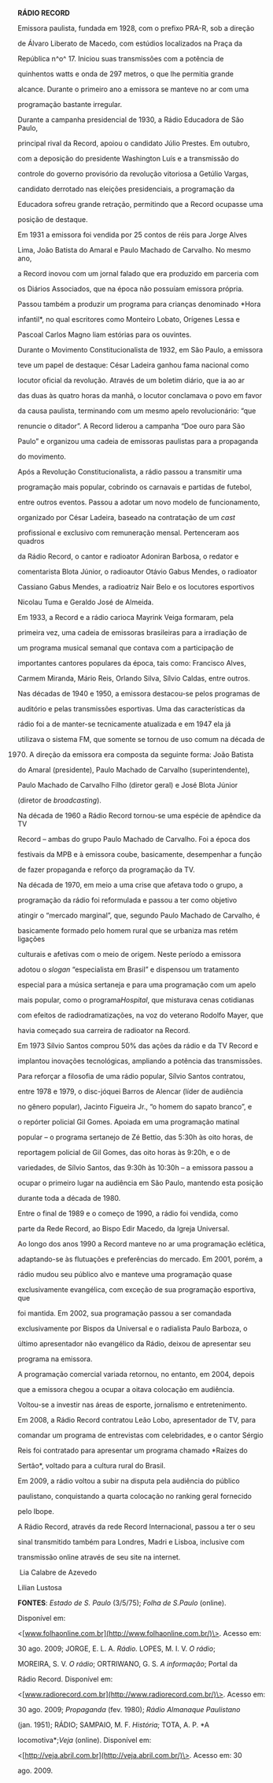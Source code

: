 **RÁDIO RECORD**



Emissora paulista, fundada em 1928, com o prefixo PRA-R, sob a direção

de Álvaro Liberato de Macedo, com estúdios localizados na Praça da

República n^o^ 17. Iniciou suas transmissões com a potência de

quinhentos watts e onda de 297 metros, o que lhe permitia grande

alcance. Durante o primeiro ano a emissora se manteve no ar com uma

programação bastante irregular.



Durante a campanha presidencial de 1930, a Rádio Educadora de São Paulo,

principal rival da Record, apoiou o candidato Júlio Prestes. Em outubro,

com a deposição do presidente Washington Luís e a transmissão do

controle do governo provisório da revolução vitoriosa a Getúlio Vargas,

candidato derrotado nas eleições presidenciais, a programação da

Educadora sofreu grande retração, permitindo que a Record ocupasse uma

posição de destaque.



Em 1931 a emissora foi vendida por 25 contos de réis para Jorge Alves

Lima, João Batista do Amaral e Paulo Machado de Carvalho. No mesmo ano,

a Record inovou com um jornal falado que era produzido em parceria com

os Diários Associados, que na época não possuíam emissora própria.

Passou também a produzir um programa para crianças denominado *Hora

infantil*, no qual escritores como Monteiro Lobato, Orígenes Lessa e

Pascoal Carlos Magno liam estórias para os ouvintes.



Durante o Movimento Constitucionalista de 1932, em São Paulo, a emissora

teve um papel de destaque: César Ladeira ganhou fama nacional como

locutor oficial da revolução. Através de um boletim diário, que ia ao ar

das duas às quatro horas da manhã, o locutor conclamava o povo em favor

da causa paulista, terminando com um mesmo apelo revolucionário: “que

renuncie o ditador”. A Record liderou a campanha “Doe ouro para São

Paulo” e organizou uma cadeia de emissoras paulistas para a propaganda

do movimento.



Após a Revolução Constitucionalista, a rádio passou a transmitir uma

programação mais popular, cobrindo os carnavais e partidas de futebol,

entre outros eventos. Passou a adotar um novo modelo de funcionamento,

organizado por César Ladeira, baseado na contratação de um *cast*

profissional e exclusivo com remuneração mensal. Pertenceram aos quadros

da Rádio Record, o cantor e radioator Adoniran Barbosa, o redator e

comentarista Blota Júnior, o radioautor Otávio Gabus Mendes, o radioator

Cassiano Gabus Mendes, a radioatriz Nair Belo e os locutores esportivos

Nicolau Tuma e Geraldo José de Almeida.



Em 1933, a Record e a rádio carioca Mayrink Veiga formaram, pela

primeira vez, uma cadeia de emissoras brasileiras para a irradiação de

um programa musical semanal que contava com a participação de

importantes cantores populares da época, tais como: Francisco Alves,

Carmem Miranda, Mário Reis, Orlando Silva, Sílvio Caldas, entre outros.



Nas décadas de 1940 e 1950, a emissora destacou-se pelos programas de

auditório e pelas transmissões esportivas. Uma das características da

rádio foi a de manter-se tecnicamente atualizada e em 1947 ela já

utilizava o sistema FM, que somente se tornou de uso comum na década de

1970. A direção da emissora era composta da seguinte forma: João Batista

do Amaral (presidente), Paulo Machado de Carvalho (superintendente),

Paulo Machado de Carvalho Filho (diretor geral) e José Blota Júnior

(diretor de *broadcasting*).



Na década de 1960 a Rádio Record tornou-se uma espécie de apêndice da TV

Record – ambas do grupo Paulo Machado de Carvalho. Foi a época dos

festivais da MPB e à emissora coube, basicamente, desempenhar a função

de fazer propaganda e reforço da programação da TV.



Na década de 1970, em meio a uma crise que afetava todo o grupo, a

programação da rádio foi reformulada e passou a ter como objetivo

atingir o “mercado marginal”, que, segundo Paulo Machado de Carvalho, é

basicamente formado pelo homem rural que se urbaniza mas retém ligações

culturais e afetivas com o meio de origem. Neste período a emissora

adotou o *slogan* “especialista em Brasil” e dispensou um tratamento

especial para a música sertaneja e para uma programação com um apelo

mais popular, como o programa*Hospital*, que misturava cenas cotidianas

com efeitos de radiodramatizações, na voz do veterano Rodolfo Mayer, que

havia começado sua carreira de radioator na Record.



Em 1973 Sílvio Santos comprou 50% das ações da rádio e da TV Record e

implantou inovações tecnológicas, ampliando a potência das transmissões.

Para reforçar a filosofia de uma rádio popular, Sílvio Santos contratou,

entre 1978 e 1979, o disc-jóquei Barros de Alencar (líder de audiência

no gênero popular), Jacinto Figueira Jr., “o homem do sapato branco”, e

o repórter policial Gil Gomes. Apoiada em uma programação matinal

popular – o programa sertanejo de Zé Bettio, das 5:30h às oito horas, de

reportagem policial de Gil Gomes, das oito horas às 9:20h, e o de

variedades, de Sílvio Santos, das 9:30h às 10:30h – a emissora passou a

ocupar o primeiro lugar na audiência em São Paulo, mantendo esta posição

durante toda a década de 1980.



Entre o final de 1989 e o começo de 1990, a rádio foi vendida, como

parte da Rede Record, ao Bispo Edir Macedo, da Igreja Universal.



Ao longo dos anos 1990 a Record manteve no ar uma programação eclética,

adaptando-se às flutuações e preferências do mercado. Em 2001, porém, a

rádio mudou seu público alvo e manteve uma programação quase

exclusivamente evangélica, com exceção de sua programação esportiva, que

foi mantida. Em 2002, sua programação passou a ser comandada

exclusivamente por Bispos da Universal e o radialista Paulo Barboza, o

último apresentador não evangélico da Rádio, deixou de apresentar seu

programa na emissora.



A programação comercial variada retornou, no entanto, em 2004, depois

que a emissora chegou a ocupar a oitava colocação em audiência.

Voltou-se a investir nas áreas de esporte, jornalismo e entretenimento.

Em 2008, a Rádio Record contratou Leão Lobo, apresentador de TV, para

comandar um programa de entrevistas com celebridades, e o cantor Sérgio

Reis foi contratado para apresentar um programa chamado *Raízes do

Sertão*, voltado para a cultura rural do Brasil.



Em 2009, a rádio voltou a subir na disputa pela audiência do público

paulistano, conquistando a quarta colocação no ranking geral fornecido

pelo Ibope.



A Rádio Record, através da rede Record Internacional, passou a ter o seu

sinal transmitido também para Londres, Madri e Lisboa, inclusive com

transmissão online através de seu site na internet.



 Lia Calabre de Azevedo



Lilian Lustosa



**FONTES**: *Estado de S. Paulo* (3/5/75); *Folha de S.Paulo* (online).

Disponível em:

\<[www.folhaonline.com.br](http://www.folhaonline.com.br/)\>. Acesso em:

30 ago. 2009; JORGE, E. L. A. *Rádio.* LOPES, M. I. V. *O rádio*;

MOREIRA, S. V. *O rádio*; ORTRIWANO, G. S. *A informação*; Portal da

Rádio Record. Disponível em:

\<[www.radiorecord.com.br](http://www.radiorecord.com.br/)\>. Acesso em:

30 ago. 2009; *Propaganda* (fev. 1980); *Rádio Almanaque Paulistano*

(jan. 1951); RÁDIO; SAMPAIO, M. F. *História*; TOTA, A. P. *A

locomotiva*;*Veja* (online). Disponível em:

\<[http://veja.abril.com.br](http://veja.abril.com.br/)\>. Acesso em: 30

ago. 2009.

